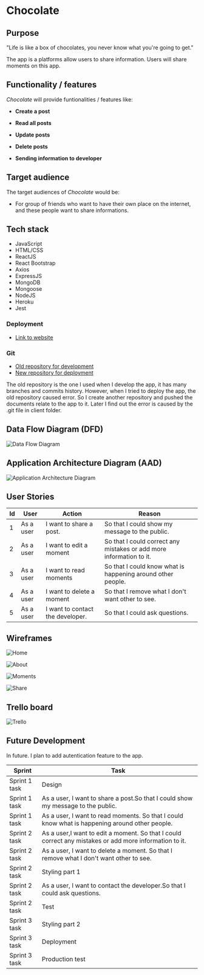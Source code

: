 # **Chocolate**

## **Purpose**

"Life is like a box of chocolates, you never know what you're going to get."

The app is a platforms allow users to share information. Users will share moments on this app. 

## **Functionality / features**

*Chocolate* will provide funtionalities / features like:

- **Create a post**

- **Read all posts**

- **Update posts**

- **Delete posts**

- **Sending information to developer**

## **Target audience**

The target audiences of *Chocolate* would be:

- For group of friends who want to have their own place on the internet, and these people want to share informations.

## **Tech stack**

- JavaScript
- HTML/CSS
- ReactJS
- React Bootstrap
- Axios
- ExpressJS
- MongoDB
- Mongoose
- NodeJS
- Heroku
- Jest

### **Deployment**
- [Link to website](https://chocolatemoments.herokuapp.com)

### **Git**
- [Old repository for development](https://github.com/xinyirachel/chocolate-fullstack)
- [New repository for deployment](https://github.com/xinyirachel/chocolate-moments)

The old repository is the one I used when I develop the app, it has many branches and commits history. However, when I tried to deploy the app, the old repository caused error. So I create another repository and pushed the documents relate to the app to it. Later I find out the error is caused by the .git file in client folder.

## **Data Flow Diagram (DFD)**

![Data Flow Diagram](./docs/Data_Flow_Diagram.png)

## **Application Architecture Diagram (AAD)**

![Application Architecture Diagram](./docs/Application_Architecture_Diagram.png)

## **User Stories**

|Id|User|Action|Reason|
|-|-|-|-|
|1|As a user|I want to share a post.|So that I could show my message to the public.|
|2|As a user|I want to edit a moment |So that I could correct any mistakes or add more information to it.|
|3|As a user|I want to read moments |So that I could know what is happening around other people.|
|4|As a user|I want to delete a moment |So that I remove what I don't want other to see.|
|5|As a user|I want to contact the developer.|So that I could ask questions.|

## **Wireframes**

![Home](./docs/Index.png)


![About](./docs/About.png)


![Moments](./docs/Moments.png)


![Share](./docs/Share.png)

## **Trello board**

![Trello](./docs/Trello.png)

## **Future Development**
In future. I plan to add autentication feature to the app.

|Sprint|Task|
|-|-|
|Sprint 1 task|Design|
|Sprint 1 task|As a user, I want to share a post.So that I could show my message to the public.|
|Sprint 1 task|As a user, I want to read moments. So that I could know what is happening around other people.|
|Sprint 2 task|As a user,I want to edit a moment. So that I could correct any mistakes or add more information to it.|
|Sprint 2 task|As a user, I want to delete a moment. So that I remove what I don't want other to see.|
|Sprint 2 task|Styling part 1|
|Sprint 2 task|As a user, I want to contact the developer.So that I could ask questions.|
|Sprint 2 task|Test|
|Sprint 3 task|Styling part 2|
|Sprint 3 task|Deployment|
|Sprint 3 task|Production test|
